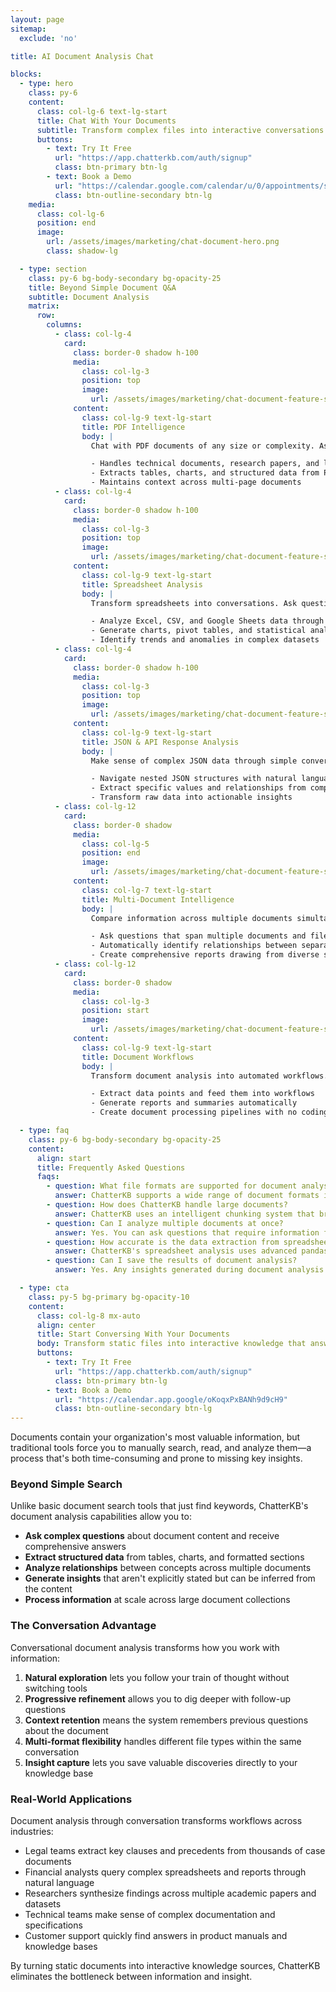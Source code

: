 ```yaml
---
layout: page
sitemap:
  exclude: 'no'

title: AI Document Analysis Chat

blocks:
  - type: hero
    class: py-6
    content:
      class: col-lg-6 text-lg-start
      title: Chat With Your Documents
      subtitle: Transform complex files into interactive conversations. Get insights, analyze data, and extract information from any document through natural dialogue.
      buttons:
        - text: Try It Free
          url: "https://app.chatterkb.com/auth/signup"
          class: btn-primary btn-lg
        - text: Book a Demo
          url: "https://calendar.google.com/calendar/u/0/appointments/schedules/AcZssZ0oYQ10osj27ugUfwOrSoV893uJ-kWPhIKNBhII5bTlwc3j6HdkEunH29TciGeOttFjfxqEn92O"
          class: btn-outline-secondary btn-lg
    media:
      class: col-lg-6
      position: end
      image:
        url: /assets/images/marketing/chat-document-hero.png
        class: shadow-lg

  - type: section
    class: py-6 bg-body-secondary bg-opacity-25
    title: Beyond Simple Document Q&A
    subtitle: Document Analysis
    matrix:
      row:
        columns:
          - class: col-lg-4
            card:
              class: border-0 shadow h-100
              media:
                class: col-lg-3
                position: top
                image:
                  url: /assets/images/marketing/chat-document-feature-step-1.png
              content:
                class: col-lg-9 text-lg-start
                title: PDF Intelligence
                body: |
                  Chat with PDF documents of any size or complexity. Ask questions, extract information, and get summaries without manual reading.

                  - Handles technical documents, research papers, and lengthy reports
                  - Extracts tables, charts, and structured data from PDFs
                  - Maintains context across multi-page documents
          - class: col-lg-4
            card:
              class: border-0 shadow h-100
              media:
                class: col-lg-3
                position: top
                image:
                  url: /assets/images/marketing/chat-document-feature-step-2.png
              content:
                class: col-lg-9 text-lg-start
                title: Spreadsheet Analysis
                body: |
                  Transform spreadsheets into conversations. Ask questions about your data and get instant insights without writing formulas.

                  - Analyze Excel, CSV, and Google Sheets data through natural language
                  - Generate charts, pivot tables, and statistical analysis on demand
                  - Identify trends and anomalies in complex datasets
          - class: col-lg-4
            card:
              class: border-0 shadow h-100
              media:
                class: col-lg-3
                position: top
                image:
                  url: /assets/images/marketing/chat-document-feature-step-3.png
              content:
                class: col-lg-9 text-lg-start
                title: JSON & API Response Analysis
                body: |
                  Make sense of complex JSON data through simple conversation. Perfect for API responses, configuration files, and data exports.

                  - Navigate nested JSON structures with natural language
                  - Extract specific values and relationships from complex objects
                  - Transform raw data into actionable insights
          - class: col-lg-12
            card:
              class: border-0 shadow
              media:
                class: col-lg-5
                position: end
                image:
                  url: /assets/images/marketing/chat-document-feature-step-4.png
              content:
                class: col-lg-7 text-lg-start
                title: Multi-Document Intelligence
                body: |
                  Compare information across multiple documents simultaneously. Identify connections and contradictions without manual cross-referencing.

                  - Ask questions that span multiple documents and file types
                  - Automatically identify relationships between separate files
                  - Create comprehensive reports drawing from diverse sources
          - class: col-lg-12
            card:
              class: border-0 shadow
              media:
                class: col-lg-3
                position: start
                image:
                  url: /assets/images/marketing/chat-document-feature-step-5.png
              content:
                class: col-lg-9 text-lg-start
                title: Document Workflows
                body: |
                  Transform document analysis into automated workflows. Extract information, process it, and take action—all from a single conversation.

                  - Extract data points and feed them into workflows
                  - Generate reports and summaries automatically
                  - Create document processing pipelines with no coding

  - type: faq
    class: py-6 bg-body-secondary bg-opacity-25
    content:
      align: start
      title: Frequently Asked Questions
      faqs:
        - question: What file formats are supported for document analysis?
          answer: ChatterKB supports a wide range of document formats including PDFs, Word documents, Excel spreadsheets, CSV files, PowerPoint presentations, JSON files, and plain text. Our system processes each format appropriately to extract both content and structure, allowing for meaningful conversations about your documents.
        - question: How does ChatterKB handle large documents?
          answer: ChatterKB uses an intelligent chunking system that breaks large documents into manageable sections while maintaining context across the entire document. This lets you have conversations about documents of any size—from single-page memos to thousand-page technical manuals—without losing important context or relationships.
        - question: Can I analyze multiple documents at once?
          answer: Yes. You can ask questions that require information from several different files, compare content across documents, or create comprehensive analyses that draw from diverse sources—all within a single conversation.
        - question: How accurate is the data extraction from spreadsheets?
          answer: ChatterKB's spreadsheet analysis uses advanced pandas and Python processing to ensure high accuracy when extracting and analyzing tabular data. It handles complex formulas, pivot tables, and statistical analysis with precision while offering the convenience of natural language interaction.
        - question: Can I save the results of document analysis?
          answer: Yes. Any insights generated during document analysis conversations can be saved to your knowledge base with a single click using the Save to KB feature, transforming temporary analysis into permanent, searchable knowledge.

  - type: cta
    class: py-5 bg-primary bg-opacity-10
    content:
      class: col-lg-8 mx-auto
      align: center
      title: Start Conversing With Your Documents
      body: Transform static files into interactive knowledge that answers your questions.
      buttons:
        - text: Try It Free
          url: "https://app.chatterkb.com/auth/signup"
          class: btn-primary btn-lg
        - text: Book a Demo
          url: "https://calendar.app.google/oKoqxPxBANh9d9cH9"
          class: btn-outline-secondary btn-lg
---
```


Documents contain your organization's most valuable information, but traditional tools force you to manually search, read, and analyze them—a process that's both time-consuming and prone to missing key insights.

### Beyond Simple Search

Unlike basic document search tools that just find keywords, ChatterKB's document analysis capabilities allow you to:

- **Ask complex questions** about document content and receive comprehensive answers
- **Extract structured data** from tables, charts, and formatted sections
- **Analyze relationships** between concepts across multiple documents
- **Generate insights** that aren't explicitly stated but can be inferred from the content
- **Process information** at scale across large document collections

### The Conversation Advantage

Conversational document analysis transforms how you work with information:

1. **Natural exploration** lets you follow your train of thought without switching tools
2. **Progressive refinement** allows you to dig deeper with follow-up questions
3. **Context retention** means the system remembers previous questions about the document
4. **Multi-format flexibility** handles different file types within the same conversation
5. **Insight capture** lets you save valuable discoveries directly to your knowledge base

### Real-World Applications

Document analysis through conversation transforms workflows across industries:

- Legal teams extract key clauses and precedents from thousands of case documents
- Financial analysts query complex spreadsheets and reports through natural language
- Researchers synthesize findings across multiple academic papers and datasets
- Technical teams make sense of complex documentation and specifications
- Customer support quickly find answers in product manuals and knowledge bases

By turning static documents into interactive knowledge sources, ChatterKB eliminates the bottleneck between information and insight.
